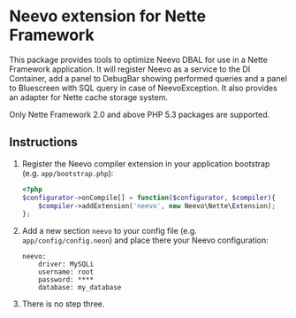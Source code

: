 Neevo extension for Nette Framework
===================================

This package provides tools to optimize Neevo DBAL for use in
a Nette Framework application. It will register Neevo as a service to
the DI Container, add a panel to DebugBar showing performed queries
and a panel to Bluescreen with SQL query in case of NeevoException.
It also provides an adapter for Nette cache storage system.

Only Nette Framework 2.0 and above PHP 5.3 packages are supported.

Instructions
------------

1.  Register the Neevo compiler extension in your application bootstrap
    (e.g. `app/bootstrap.php`):

	```php
	<?php
	$configurator->onCompile[] = function($configurator, $compiler){
		$compiler->addExtension('neevo', new Neevo\Nette\Extension);
	};
	```

2.  Add a new section `neevo` to your config file (e.g. `app/config/config.neon`)
    and place there your Neevo configuration:

		neevo:
			driver: MySQLi
			username: root
			password: ****
			database: my_database

3.  There is no step three.